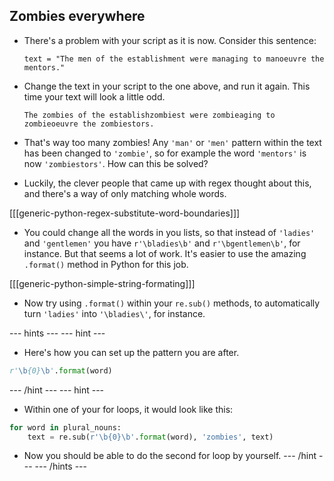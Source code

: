 ## Zombies everywhere

- There's a problem with your script as it is now. Consider this sentence:

	```
	text = "The men of the establishment were managing to manoeuvre the mentors."
	```

- Change the text in your script to the one above, and run it again. This time your text will look a little odd.

	```
	The zombies of the establishzombiest were zombieaging to zombieoeuvre the zombiestors.
	```

- That's way too many zombies! Any `'man'` or `'men'` pattern within the text has been changed to `'zombie'`, so for example the word `'mentors'` is now `'zombiestors'`. How can this be solved?

- Luckily, the clever people that came up with regex thought about this, and there's a way of only matching whole words.

[[[generic-python-regex-substitute-word-boundaries]]]

- You could change all the words in you lists, so that instead of `'ladies'` and `'gentlemen'` you have `r'\bladies\b'` and `r'\bgentlemen\b'`, for instance. But that seems a lot of work. It's easier to use the amazing `.format()` method in Python for this job.

[[[generic-python-simple-string-formating]]]

- Now try using `.format()` within your `re.sub()` methods, to automatically turn `'ladies'` into `'\bladies\'`, for instance.

--- hints --- --- hint ---
- Here's how you can set up the pattern you are after.
```python
r'\b{0}\b'.format(word)
```
--- /hint --- --- hint ---
- Within one of your for loops, it would look like this:
```python
for word in plural_nouns:
	text = re.sub(r'\b{0}\b'.format(word), 'zombies', text)
```
- Now you should be able to do the second for loop by yourself.
--- /hint --- --- /hints ---
